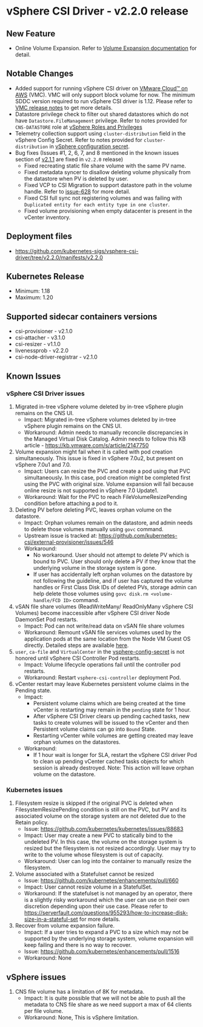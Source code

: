 <!-- markdownlint-disable MD034 -->
# vSphere CSI Driver - v2.2.0 release

## New Feature

- Online Volume Expansion. Refer to [Volume Expansion documentation](../features/volume_expansion.md) for detail.

## Notable Changes

- Added support for running vSphere CSI driver on [VMware Cloud™ on AWS](https://cloud.vmware.com/vmc-aws) (VMC). VMC will only support block volume for now. The minimum SDDC version required to run vSphere CSI driver is 1.12. Please refer to [VMC release notes](https://docs.vmware.com/en/VMware-Cloud-on-AWS/0/rn/vmc-on-aws-relnotes.html) to get more details.
- Datastore privilege check to filter out shared datastores which do not have `Datastore.FileManagement` privilege. Refer to notes provided for `CNS-DATASTORE` role at [vSphere Roles and Privileges](https://vsphere-csi-driver.sigs.k8s.io/driver-deployment/prerequisites.html#vsphere-roles-and-privileges-)
- Telemetry collection support using `cluster-distribution` field in the vSphere Config Secret. Refer to notes provided for `cluster-distribution` in [vSphere configuration secret](https://vsphere-csi-driver.sigs.k8s.io/driver-deployment/installation.html#vsphere-configuration-file-for-block-volumes-).
- Bug fixes (Issues #1, 2, 6, 7, and 8 mentioned in the known issues section of [v2.1.1](v2.1.1.md) are fixed in `v2.2.0` release)
  - Fixed recreating static file share volume with the same PV name.
  - Fixed metadata syncer to disallow deleting volume physically from the datastore when PV is deleted by user.
  - Fixed VCP to CSI Migration to support datastore path in the volume handle. Refer to [issue-628](https://github.com/kubernetes-sigs/vsphere-csi-driver/issues/628#issuecomment-771258857) for more detail.
  - Fixed CSI full sync not registering volumes and was failing with `Duplicated entity for each entity type in one cluster`.
  - Fixed volume provisioning when empty datacenter is present in the vCenter inventory.

## Deployment files

- https://github.com/kubernetes-sigs/vsphere-csi-driver/tree/v2.2.0/manifests/v2.2.0

## Kubernetes Release

- Minimum: 1.18
- Maximum: 1.20

## Supported sidecar containers versions

- csi-provisioner - v2.1.0
- csi-attacher - v3.1.0
- csi-resizer - v1.1.0
- livenessprob - v2.2.0
- csi-node-driver-registrar - v2.1.0

## Known Issues

### vSphere CSI Driver issues

1. Migrated in-tree vSphere volume deleted by in-tree vSphere plugin remains on the CNS UI.
    - Impact: Migrated in-tree vSphere volumes deleted by in-tree vSphere plugin remains on the CNS UI.
    - Workaround: Admin needs to manually reconcile discrepancies in the Managed Virtual Disk Catalog. Admin needs to follow this KB article - https://kb.vmware.com/s/article/2147750
2. Volume expansion might fail when it is called with pod creation simultaneously. This issue is fixed in vSphere 7.0u2, but present on vSphere 7.0u1 and 7.0.
    - Impact: Users can resize the PVC and create a pod using that PVC simultaneously. In this case, pod creation might be completed first using the PVC with original size. Volume expansion will fail because online resize is not supported in vSphere 7.0 Update1.
    - Workaround: Wait for the PVC to reach FileVolumeResizePending condition before attaching a pod to it.
3. Deleting PV before deleting PVC, leaves orphan volume on the datastore.
    - Impact: Orphan volumes remain on the datastore, and admin needs to delete those volumes manually using `govc` command.
    - Upstream issue is tracked at: https://github.com/kubernetes-csi/external-provisioner/issues/546
    - Workaround:
        - No workaround. User should not attempt to delete PV which is bound to PVC. User should only delete a PV if they know that the underlying volume in the storage system is gone.
        - If user has accidentally left orphan volumes on the datastore by not following the guideline, and if user has captured the volume handles or First Class Disk IDs of deleted PVs, storage admin can help delete those volumes using `govc disk.rm <volume-handle/FCD ID>` command.
4. vSAN file share volumes (ReadWriteMany/ ReadOnlyMany vSphere CSI Volumes) become inaccessible after vSphere CSI driver Node DaemonSet Pod restarts.
    - Impact: Pod can not write/read data on vSAN file share volumes
    - Workaround: Remount vSAN file services volumes used by the application pods at the same location from the Node VM Guest OS directly. Detailed steps are available [here](https://vsphere-csi-driver.sigs.k8s.io/driver-deployment/upgrade.html#if-you-have-rwm-volumes-backed-by-vsan-file-service-deployed-using-vsphere-csi-driver-please-refer-to-the-following-steps-before-upgrading-vsphere-csi-driver).
5. `user`, `ca-file` and `VirtualCenter` in the [vsphere-config-secret](https://vsphere-csi-driver.sigs.k8s.io/driver-deployment/installation.html#create-a-configuration-file-with-vsphere-credentials-) is not honored until vSphere CSI Controller Pod restarts.
    - Impact: Volume lifecycle operations fail until the controller pod restarts.
    - Workaround: Restart `vsphere-csi-controller` deployment Pod.
6. vCenter restart may leave Kubernetes persistent volume claims in the Pending state.
   - Impact:
      - Persistent volume claims which are being created at the time vCenter is restarting may remain in the `pending` state for 1 hour.
      - After vSphere CSI Driver clears up pending cached tasks, new tasks to create volumes will be issued to the vCenter and then Persistent volume claims can go into `Bound` State.
      - Restarting vCenter while volumes are getting created may leave orphan volumes on the datastores.
   - Workaround:
      - If 1 hour wait is longer for SLA, restart the vSphere CSI driver Pod to clean up pending vCenter cached tasks objects for which session is already destroyed. Note: This action will leave orphan volume on the datastore.

### Kubernetes issues

1. Filesystem resize is skipped if the original PVC is deleted when FilesystemResizePending condition is still on the PVC, but PV and its associated volume on the storage system are not deleted due to the Retain policy.
    - Issue: https://github.com/kubernetes/kubernetes/issues/88683
    - Impact: User may create a new PVC to statically bind to the undeleted PV. In this case, the volume on the storage system is resized but the filesystem is not resized accordingly. User may try to write to the volume whose filesystem is out of capacity.
    - Workaround: User can log into the container to manually resize the filesystem.
2. Volume associated with a Statefulset cannot be resized
    - Issue: https://github.com/kubernetes/enhancements/pull/660
    - Impact: User cannot resize volume in a StatefulSet.
    - Workaround: If the statefulset is not managed by an operator, there is a slightly risky workaround which the user can use on their own discretion depending upon their use case. Please refer to https://serverfault.com/questions/955293/how-to-increase-disk-size-in-a-stateful-set for more details.
3. Recover from volume expansion failure.
    - Impact: If a user tries to expand a PVC to a size which may not be supported by the underlying storage system, volume expansion will keep failing and there is no way to recover.
    - Issue: https://github.com/kubernetes/enhancements/pull/1516
    - Workaround: None

## vSphere issues

1. CNS file volume has a limitation of 8K for metadata.
    - Impact: It is quite possible that we will not be able to push all the metadata to CNS file share as we need support a max of 64 clients per file volume.
    - Workaround: None, This is vSphere limitation.
